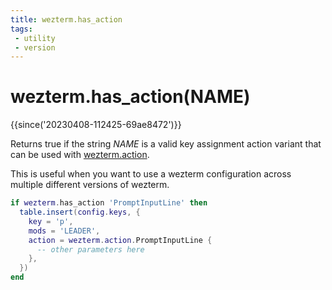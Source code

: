```yaml
---
title: wezterm.has_action
tags:
 - utility
 - version
---
```


# wezterm.has_action(NAME)

{{since('20230408-112425-69ae8472')}}

Returns true if the string *NAME* is a valid key assignment action variant
that can be used with [wezterm.action](action.md).

This is useful when you want to use a wezterm configuration across multiple
different versions of wezterm.

```lua
if wezterm.has_action 'PromptInputLine' then
  table.insert(config.keys, {
    key = 'p',
    mods = 'LEADER',
    action = wezterm.action.PromptInputLine {
      -- other parameters here
    },
  })
end
```
